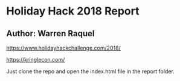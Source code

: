 # Holiday Hack 2018 Report

## Author: Warren Raquel

https://www.holidayhackchallenge.com/2018/

https://kringlecon.com/

Just clone the repo and open the index.html file in the report folder. 

